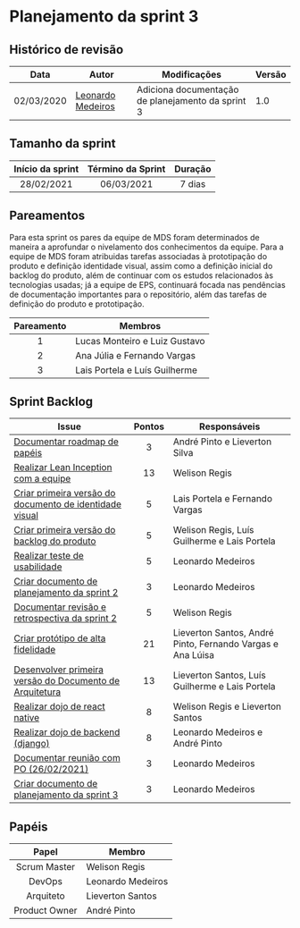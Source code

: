 # Planejamento da sprint 3

## Histórico de revisão

| Data       | Autor                                                | Modificações                                      | Versão |
| ---------- | ---------------------------------------------------- | ------------------------------------------------- | ------ |
| 02/03/2020 | [Leonardo Medeiros](https://github.com/leomedeiros1) | Adiciona documentação de planejamento da sprint 3 | 1.0    |

## Tamanho da sprint

| Início da sprint | Término da Sprint | Duração |
| :--------------: | :---------------: | :-----: |
|    28/02/2021    |    06/03/2021     | 7 dias  |

## Pareamentos

Para esta sprint os pares da equipe de MDS foram determinados de maneira a aprofundar o nivelamento dos conhecimentos da equipe. 
Para a equipe de MDS foram atribuidas tarefas associadas à prototipação do produto e definição identidade visual, assim como a definição inicial do backlog do produto, além de continuar com os estudos relacionados às tecnologias usadas; já a equipe de EPS, continuará focada nas pendências de documentação importantes para o repositório, além das tarefas de definição do produto e prototipação.

| Pareamento | Membros                         |
| :--------: | ------------------------------- |
|     1      | Lucas Monteiro e Luiz Gustavo   |
|     2      | Ana Júlia e Fernando Vargas     |
|     3      | Lais Portela e Luís Guilherme   |

## Sprint Backlog

| Issue                                                                                                             | Pontos | Responsáveis                    |
| ----------------------------------------------------------------------------------------------------------------- | :----: | ------------------------------- |
| [Documentar roadmap de papéis](https://github.com/fga-eps-mds/EPS-2020-2-G3/issues/30)                            |   3    | André Pinto e Lieverton Silva                                                                                           |
| [Realizar Lean Inception com a equipe](https://github.com/fga-eps-mds/EPS-2020-2-G3/issues/32)                    |   13     | Welison Regis                                                                                                     |
| [Criar primeira versão do documento de identidade visual](https://github.com/fga-eps-mds/EPS-2020-2-G3/issues/36) |   5    | Lais Portela e Fernando Vargas                                                                                           |
| [Criar primeira versão do backlog do produto](https://github.com/fga-eps-mds/EPS-2020-2-G3/issues/48)             |   5     | Welison Regis, Luís Guilherme e Lais Portela                                                                             |
| [Realizar teste de usabilidade](https://github.com/fga-eps-mds/EPS-2020-2-G3/issues/51)                           |   5    | Leonardo Medeiros                                                                                                  |
| [Criar documento de planejamento da sprint 2](https://github.com/fga-eps-mds/EPS-2020-2-G3/issues/52)             |   3    | Leonardo Medeiros                                                                                                  |
| [Documentar revisão e retrospectiva da sprint 2](https://github.com/fga-eps-mds/EPS-2020-2-G3/issues/53)          |   5    | Welison Regis                                                                                                     |
| [Criar protótipo de alta fidelidade](https://github.com/fga-eps-mds/EPS-2020-2-G3/issues/54)                      |   21   | Lieverton Santos, André Pinto, Fernando Vargas e Ana Lúisa                                                          |
| [Desenvolver primeira versão do Documento de Arquitetura](https://github.com/fga-eps-mds/EPS-2020-2-G3/issues/55) |   13   | Lieverton Santos, Luís Guilherme e Lais Portela                                                                     |
| [Realizar dojo de react native](https://github.com/fga-eps-mds/EPS-2020-2-G3/issues/56)                           |   8    | Welison Regis e Lieverton Santos                                                                                          |
| [Realizar dojo de backend (django)](https://github.com/fga-eps-mds/EPS-2020-2-G3/issues/57)                       |   8    | Leonardo Medeiros e André Pinto                                                                                    |
| [Documentar reunião com PO (26/02/2021)](https://github.com/fga-eps-mds/EPS-2020-2-G3/issues/58)                  |   3    | Leonardo Medeiros                                                                                                  |
| [Criar documento de planejamento da sprint 3](https://github.com/fga-eps-mds/EPS-2020-2-G3/issues/60)             |   3    | Leonardo Medeiros                                                                                                  |

## Papéis

| Papel          | Membro            |
| :------------: | ----------------- |
| Scrum Master   | Welison Regis     |
| DevOps         | Leonardo Medeiros |
| Arquiteto      | Lieverton Santos  |
| Product Owner  | André Pinto       |
